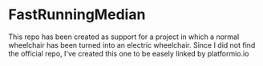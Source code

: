 # FastRunningMedian
This repo has been created as support for a project in which a normal wheelchair has been turned into an electric wheelchair.
Since I did not find the official repo, I've created this one to be easely linked by platformio.io
